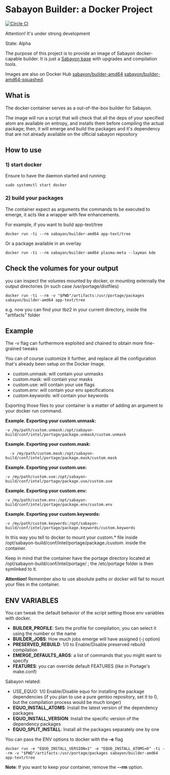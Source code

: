# Sabayon Builder: a Docker Project #

[![Circle CI](https://circleci.com/gh/Sabayon/docker-builder-amd64.svg?style=svg)](https://circleci.com/gh/Sabayon/docker-builder-amd64)

Attention! It's under strong development

State: Alpha

The purpose of this project is to provide an image of Sabayon docker-capable builder.
It is just a [Sabayon base](https://github.com/mudler/docker-sabayon-base) with upgrades and compilation tools.

Images are also on Docker Hub [sabayon/builder-amd64](https://registry.hub.docker.com/u/sabayon/builder-amd64/) [sabayon/builder-amd64-squashed](https://registry.hub.docker.com/u/sabayon/builder-amd64-squashed/).

## What is

The docker container serves as a out-of-the-box builder for Sabayon.

The image will run a script that will check that all the deps of your specified atom are available on entropy, and installs them before compiling the actual package; then, it will emerge and build the packages and it's dependency that are not already available on the official sabayon repository

## How to use

### 1) start docker

Ensure to have the daemon started and running:

    sudo systemctl start docker

### 2) build your packages

The container expect as arguments the commands to be executed to emerge, it acts like a wrapper with few enhancements.

For example, if you want to build app-text/tree

    docker run -ti --rm sabayon/builder-amd64 app-text/tree

Or a package available in an overlay

    docker run -ti --rm sabayon/builder-amd64 plasma-meta --layman kde

## Check the volumes for your output

you can inspect the volumes mounted by docker, or mounting externally the output directories (in such case /usr/portage/distfiles)

    docker run -ti --rm -v "$PWD"/artifacts:/usr/portage/packages sabayon/builder-amd64 app-text/tree

e.g. now you can find your tbz2 in your current directory, inside the "artifacts" folder

## Example

The -v flag can furthermore exploited and chained to obtain more fine-grained tweaks

You can of course customize it further, and replace all the configuration that's already been setup on the Docker Image.

- custom.unmask: will contain your unmasks
- custom.mask: will contain your masks
- custom.use: will contain your use flags
- custom.env: will contain your env specifications
- custom.keywords: will contain your keywords

Exporting those files to your container is a matter of adding an argument to your docker run command.

**Example. Exporting your custom.unmask:**

    -v /my/path/custom.unmask:/opt/sabayon-build/conf/intel/portage/package.unmask/custom.unmask


**Example. Exporting your custom.mask:**

      -v /my/path/custom.mask:/opt/sabayon-build/conf/intel/portage/package.mask/custom.mask


**Example. Exporting your custom.use:**


    -v /my/path/custom.use:/opt/sabayon-build/conf/intel/portage/package.use/custom.use


**Example. Exporting your custom.env:**


    -v /my/path/custom.env:/opt/sabayon-build/conf/intel/portage/package.env/custom.env


**Example. Exporting your custom.keywords:**


    -v /my/path/custom.keywords:/opt/sabayon-build/conf/intel/portage/package.keywords/custom.keywords


In this way you tell to docker to mount your custom.* file inside /opt/sabayon-build/conf/intel/portage/package.*/custom.* inside the container. 

Keep in mind that the container have the portage directory located at /opt/sabayon-build/conf/intel/portage/ ; the /etc/portage folder is then symlinked to it.

**Attention!** Remember also to use absolute paths or docker will fail to mount your files in the container.


## ENV VARIABLES

You can tweak the default behavior of the script setting those env variables with docker.

- **BUILDER_PROFILE**: Sets the profile for compilation, you can select it using the number or the name
- **BUILDER_JOBS**: How much jobs emerge will have assigned (-j option)
- **PRESERVED_REBUILD**: 1/0 to Enable/Disable preserved rebuild compilation
- **EMERGE_DEFAULTS_ARGS**: a list of commands that you might want to specify
- **FEATURES**: you can override default FEATURES (like in Portage's make.conf)

Sabayon related:
- USE_EQUO: 1/0 Enable/Disable equo for installing the package dependencies (if you plan to use a pure gentoo repository, set it to 0, but the compilation process would be much longer)
- **EQUO_INSTALL_ATOMS**: Install the latest version of the dependency packages
- **EQUO_INSTALL_VERSION**: Install the specific version of the dependency packages
- **EQUO_SPLIT_INSTALL**: Install all the packages separately one by one

You can pass the ENV options to docker with the **-e** flag


    docker run -e "EQUO_INSTALL_VERSION=1" -e "EQUO_INSTALL_ATOMS=0" -ti --rm -v "$PWD"/artifacts:/usr/portage/packages sabayon/builder-amd64 app-text/tree

**Note**: If you want to keep your container, remove the **--rm** option.
